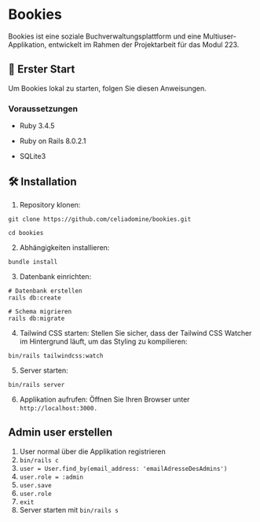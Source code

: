 # Bookies

Bookies ist eine soziale Buchverwaltungsplattform und eine Multiuser-Applikation, entwickelt im Rahmen der Projektarbeit für das Modul 223.

## 🚀 Erster Start

Um Bookies lokal zu starten, folgen Sie diesen Anweisungen.

### Voraussetzungen

- Ruby 3.4.5

- Ruby on Rails 8.0.2.1

- SQLite3

## 🛠️ Installation
1. Repository klonen:
```
git clone https://github.com/celiadomine/bookies.git

cd bookies
```

2. Abhängigkeiten installieren:
```
bundle install
```

3. Datenbank einrichten:
```
# Datenbank erstellen
rails db:create

# Schema migrieren
rails db:migrate
```

4. Tailwind CSS starten:
Stellen Sie sicher, dass der Tailwind CSS Watcher im Hintergrund läuft, um das Styling zu kompilieren:
```
bin/rails tailwindcss:watch
```

5. Server starten:
```
bin/rails server
```

6. Applikation aufrufen:
Öffnen Sie Ihren Browser unter `http://localhost:3000.`

## Admin user erstellen
1. User normal über die Applikation registrieren
2. `bin/rails c`
3. `user = User.find_by(email_address: 'emailAdresseDesAdmins')`
4. `user.role = :admin`
5. `user.save`
6. `user.role`
7. `exit`
8. Server starten mit `bin/rails s`

